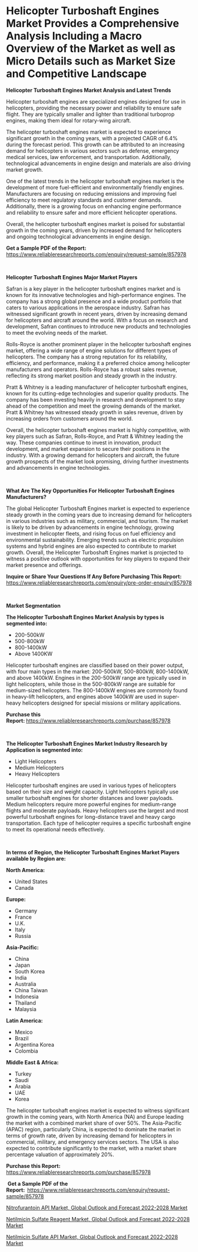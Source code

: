 <p><h1>Helicopter Turboshaft Engines Market Provides a Comprehensive Analysis Including a Macro Overview of the Market as well as Micro Details such as Market Size and Competitive Landscape</h1></p><p><strong>Helicopter Turboshaft Engines Market Analysis and Latest Trends</strong></p>
<p><p>Helicopter turboshaft engines are specialized engines designed for use in helicopters, providing the necessary power and reliability to ensure safe flight. They are typically smaller and lighter than traditional turboprop engines, making them ideal for rotary-wing aircraft.</p><p>The helicopter turboshaft engines market is expected to experience significant growth in the coming years, with a projected CAGR of 6.4% during the forecast period. This growth can be attributed to an increasing demand for helicopters in various sectors such as defense, emergency medical services, law enforcement, and transportation. Additionally, technological advancements in engine design and materials are also driving market growth.</p><p>One of the latest trends in the helicopter turboshaft engines market is the development of more fuel-efficient and environmentally friendly engines. Manufacturers are focusing on reducing emissions and improving fuel efficiency to meet regulatory standards and customer demands. Additionally, there is a growing focus on enhancing engine performance and reliability to ensure safer and more efficient helicopter operations.</p><p>Overall, the helicopter turboshaft engines market is poised for substantial growth in the coming years, driven by increased demand for helicopters and ongoing technological advancements in engine design.</p></p>
<p><strong>Get a Sample PDF of the Report:&nbsp;</strong> <a href="https://www.reliableresearchreports.com/enquiry/request-sample/857978">https://www.reliableresearchreports.com/enquiry/request-sample/857978</a></p>
<p>&nbsp;</p>
<p><strong>Helicopter Turboshaft Engines Major Market Players</strong></p>
<p><p>Safran is a key player in the helicopter turboshaft engines market and is known for its innovative technologies and high-performance engines. The company has a strong global presence and a wide product portfolio that caters to various applications in the aerospace industry. Safran has witnessed significant growth in recent years, driven by increasing demand for helicopters and aircraft around the world. With a focus on research and development, Safran continues to introduce new products and technologies to meet the evolving needs of the market.</p><p>Rolls-Royce is another prominent player in the helicopter turboshaft engines market, offering a wide range of engine solutions for different types of helicopters. The company has a strong reputation for its reliability, efficiency, and performance, making it a preferred choice among helicopter manufacturers and operators. Rolls-Royce has a robust sales revenue, reflecting its strong market position and steady growth in the industry.</p><p>Pratt & Whitney is a leading manufacturer of helicopter turboshaft engines, known for its cutting-edge technologies and superior quality products. The company has been investing heavily in research and development to stay ahead of the competition and meet the growing demands of the market. Pratt & Whitney has witnessed steady growth in sales revenue, driven by increasing orders from customers around the world.</p><p>Overall, the helicopter turboshaft engines market is highly competitive, with key players such as Safran, Rolls-Royce, and Pratt & Whitney leading the way. These companies continue to invest in innovation, product development, and market expansion to secure their positions in the industry. With a growing demand for helicopters and aircraft, the future growth prospects of the market look promising, driving further investments and advancements in engine technologies.</p></p>
<p>&nbsp;</p>
<p><strong>What Are The Key Opportunities For Helicopter Turboshaft Engines Manufacturers?</strong></p>
<p><p>The global Helicopter Turboshaft Engines market is expected to experience steady growth in the coming years due to increasing demand for helicopters in various industries such as military, commercial, and tourism. The market is likely to be driven by advancements in engine technology, growing investment in helicopter fleets, and rising focus on fuel efficiency and environmental sustainability. Emerging trends such as electric propulsion systems and hybrid engines are also expected to contribute to market growth. Overall, the Helicopter Turboshaft Engines market is projected to witness a positive outlook with opportunities for key players to expand their market presence and offerings.</p></p>
<p><strong>Inquire or Share Your Questions If Any Before Purchasing This Report:</strong> <a href="https://www.reliableresearchreports.com/enquiry/pre-order-enquiry/857978">https://www.reliableresearchreports.com/enquiry/pre-order-enquiry/857978</a></p>
<p>&nbsp;</p>
<p><strong>Market Segmentation</strong></p>
<p><strong>The Helicopter Turboshaft Engines Market Analysis by types is segmented into:</strong></p>
<p><ul><li>200-500kW</li><li>500-800kW</li><li>800-1400kW</li><li>Above 1400KW</li></ul></p>
<p><p>Helicopter turboshaft engines are classified based on their power output, with four main types in the market: 200-500kW, 500-800kW, 800-1400kW, and above 1400kW. Engines in the 200-500kW range are typically used in light helicopters, while those in the 500-800kW range are suitable for medium-sized helicopters. The 800-1400kW engines are commonly found in heavy-lift helicopters, and engines above 1400kW are used in super-heavy helicopters designed for special missions or military applications.</p></p>
<p><strong>Purchase this Report:&nbsp;</strong><a href="https://www.reliableresearchreports.com/purchase/857978">https://www.reliableresearchreports.com/purchase/857978</a></p>
<p>&nbsp;</p>
<p><strong>The Helicopter Turboshaft Engines Market Industry Research by Application is segmented into:</strong></p>
<p><ul><li>Light Helicopters</li><li>Medium Helicopters</li><li>Heavy Helicopters</li></ul></p>
<p><p>Helicopter turboshaft engines are used in various types of helicopters based on their size and weight capacity. Light helicopters typically use smaller turboshaft engines for shorter distances and lower payloads. Medium helicopters require more powerful engines for medium-range flights and moderate payloads. Heavy helicopters use the largest and most powerful turboshaft engines for long-distance travel and heavy cargo transportation. Each type of helicopter requires a specific turboshaft engine to meet its operational needs effectively.</p></p>
<p>&nbsp;</p>
<p><strong>In terms of Region, the Helicopter Turboshaft Engines Market Players available by Region are:</strong></p>
<p>
    <p> <strong> North America: </strong>
        <ul>
            <li>United States</li>
            <li>Canada</li>
        </ul>
        </p> 
    <p> <strong> Europe: </strong>
        <ul>
            <li>Germany</li>
            <li>France</li>
            <li>U.K.</li>
            <li>Italy</li>
            <li>Russia</li>
        </ul>
        </p> 
    <p> <strong> Asia-Pacific: </strong>
        <ul>
            <li>China</li>
            <li>Japan</li>
            <li>South Korea</li>
            <li>India</li>
            <li>Australia</li>
            <li>China Taiwan</li>
            <li>Indonesia</li>
            <li>Thailand</li>
            <li>Malaysia</li>
        </ul>
        </p> 
    <p> <strong> Latin America: </strong>
        <ul>
            <li>Mexico</li>
            <li>Brazil</li>
            <li>Argentina Korea</li>
            <li>Colombia</li>
        </ul>
        </p> 
    <p> <strong> Middle East & Africa: </strong>
        <ul>
            <li>Turkey</li>
            <li>Saudi</li>
            <li>Arabia</li>
            <li>UAE</li>
            <li>Korea</li>
        </ul>
    </p>
    </p>
<p><p>The helicopter turboshaft engines market is expected to witness significant growth in the coming years, with North America (NA) and Europe leading the market with a combined market share of over 50%. The Asia-Pacific (APAC) region, particularly China, is expected to dominate the market in terms of growth rate, driven by increasing demand for helicopters in commercial, military, and emergency services sectors. The USA is also expected to contribute significantly to the market, with a market share percentage valuation of approximately 20%.</p></p>
<p><strong>Purchase this Report: </strong><a href="https://www.reliableresearchreports.com/purchase/857978">https://www.reliableresearchreports.com/purchase/857978</a></p>
<p>&nbsp;<strong>Get a Sample PDF of the Report:&nbsp;&nbsp;</strong><a href="https://www.reliableresearchreports.com/enquiry/request-sample/857978">https://www.reliableresearchreports.com/enquiry/request-sample/857978</a></p>
<p><strong></strong></p>
<p><p><a href="https://view.publitas.com/reportprime-1/nitrofurantoin-api-market-global-outlook-and-forecast-2022-2028-market-share-market-new-trends-analysis-report-by-type-by-application-by-end-use-by-region-and-segment-forecasts-2023-2030/">Nitrofurantoin API Market, Global Outlook and Forecast 2022-2028 Market</a></p><p><a href="https://view.publitas.com/reportprime-1/netilmicin-sulfate-reagent-market-global-outlook-and-forecast-2022-2028-market-size-growth-outlook-from-2023-to-2030-projecting-at-markets-trends-analysis-by-application-regional-outlook-and-revenue/">Netilmicin Sulfate Reagent Market, Global Outlook and Forecast 2022-2028 Market</a></p><p><a href="https://view.publitas.com/reportprime-1/netilmicin-sulfate-api-market-global-outlook-and-forecast-2022-2028-market-size-growth-and-forecast-from-2023-2030/">Netilmicin Sulfate API Market, Global Outlook and Forecast 2022-2028 Market</a></p></p>